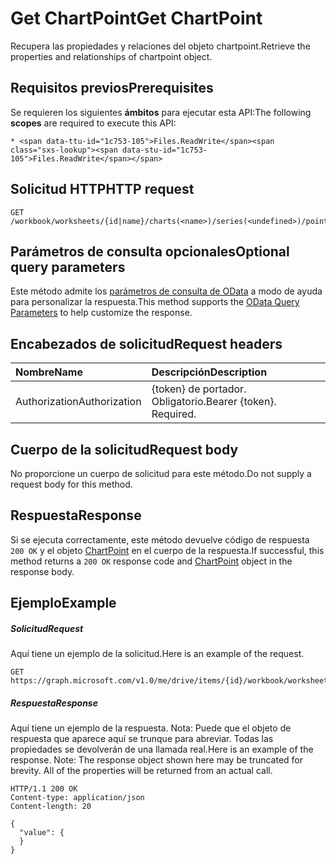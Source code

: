 # <a name="get-chartpoint"></a><span data-ttu-id="1c753-101">Get ChartPoint</span><span class="sxs-lookup"><span data-stu-id="1c753-101">Get ChartPoint</span></span>

<span data-ttu-id="1c753-102">Recupera las propiedades y relaciones del objeto chartpoint.</span><span class="sxs-lookup"><span data-stu-id="1c753-102">Retrieve the properties and relationships of chartpoint object.</span></span>
## <a name="prerequisites"></a><span data-ttu-id="1c753-103">Requisitos previos</span><span class="sxs-lookup"><span data-stu-id="1c753-103">Prerequisites</span></span>
<span data-ttu-id="1c753-104">Se requieren los siguientes **ámbitos** para ejecutar esta API:</span><span class="sxs-lookup"><span data-stu-id="1c753-104">The following **scopes** are required to execute this API:</span></span> 

    * <span data-ttu-id="1c753-105">Files.ReadWrite</span><span class="sxs-lookup"><span data-stu-id="1c753-105">Files.ReadWrite</span></span>

## <a name="http-request"></a><span data-ttu-id="1c753-106">Solicitud HTTP</span><span class="sxs-lookup"><span data-stu-id="1c753-106">HTTP request</span></span>
<!-- { "blockType": "ignored" } -->
```http
GET /workbook/worksheets/{id|name}/charts(<name>)/series(<undefined>)/points(<undefined>)
```
## <a name="optional-query-parameters"></a><span data-ttu-id="1c753-107">Parámetros de consulta opcionales</span><span class="sxs-lookup"><span data-stu-id="1c753-107">Optional query parameters</span></span>
<span data-ttu-id="1c753-108">Este método admite los [parámetros de consulta de OData](http://developer.microsoft.com/en-us/graph/docs/overview/query_parameters) a modo de ayuda para personalizar la respuesta.</span><span class="sxs-lookup"><span data-stu-id="1c753-108">This method supports the [OData Query Parameters](http://developer.microsoft.com/en-us/graph/docs/overview/query_parameters) to help customize the response.</span></span>

## <a name="request-headers"></a><span data-ttu-id="1c753-109">Encabezados de solicitud</span><span class="sxs-lookup"><span data-stu-id="1c753-109">Request headers</span></span>
| <span data-ttu-id="1c753-110">Nombre</span><span class="sxs-lookup"><span data-stu-id="1c753-110">Name</span></span>      |<span data-ttu-id="1c753-111">Descripción</span><span class="sxs-lookup"><span data-stu-id="1c753-111">Description</span></span>|
|:----------|:----------|
| <span data-ttu-id="1c753-112">Authorization</span><span class="sxs-lookup"><span data-stu-id="1c753-112">Authorization</span></span>  | <span data-ttu-id="1c753-p101">{token} de portador. Obligatorio.</span><span class="sxs-lookup"><span data-stu-id="1c753-p101">Bearer {token}. Required.</span></span> |


## <a name="request-body"></a><span data-ttu-id="1c753-115">Cuerpo de la solicitud</span><span class="sxs-lookup"><span data-stu-id="1c753-115">Request body</span></span>
<span data-ttu-id="1c753-116">No proporcione un cuerpo de solicitud para este método.</span><span class="sxs-lookup"><span data-stu-id="1c753-116">Do not supply a request body for this method.</span></span>

## <a name="response"></a><span data-ttu-id="1c753-117">Respuesta</span><span class="sxs-lookup"><span data-stu-id="1c753-117">Response</span></span>

<span data-ttu-id="1c753-118">Si se ejecuta correctamente, este método devuelve código de respuesta `200 OK` y el objeto [ChartPoint](../resources/chartpoint.md) en el cuerpo de la respuesta.</span><span class="sxs-lookup"><span data-stu-id="1c753-118">If successful, this method returns a `200 OK` response code and [ChartPoint](../resources/chartpoint.md) object in the response body.</span></span>
## <a name="example"></a><span data-ttu-id="1c753-119">Ejemplo</span><span class="sxs-lookup"><span data-stu-id="1c753-119">Example</span></span>
##### <a name="request"></a><span data-ttu-id="1c753-120">Solicitud</span><span class="sxs-lookup"><span data-stu-id="1c753-120">Request</span></span>
<span data-ttu-id="1c753-121">Aquí tiene un ejemplo de la solicitud.</span><span class="sxs-lookup"><span data-stu-id="1c753-121">Here is an example of the request.</span></span>
<!-- {
  "blockType": "request",
  "name": "get_chartpoint"
}-->
```http
GET https://graph.microsoft.com/v1.0/me/drive/items/{id}/workbook/worksheets/{id|name}/charts(<name>)/series(<undefined>)/points(<undefined>)
```
##### <a name="response"></a><span data-ttu-id="1c753-122">Respuesta</span><span class="sxs-lookup"><span data-stu-id="1c753-122">Response</span></span>
<span data-ttu-id="1c753-p102">Aquí tiene un ejemplo de la respuesta. Nota: Puede que el objeto de respuesta que aparece aquí se trunque para abreviar. Todas las propiedades se devolverán de una llamada real.</span><span class="sxs-lookup"><span data-stu-id="1c753-p102">Here is an example of the response. Note: The response object shown here may be truncated for brevity. All of the properties will be returned from an actual call.</span></span>
<!-- {
  "blockType": "response",
  "truncated": true,
  "@odata.type": "microsoft.graph.chartPoint"
} -->
```http
HTTP/1.1 200 OK
Content-type: application/json
Content-length: 20

{
  "value": {
  }
}
```

<!-- uuid: 8fcb5dbc-d5aa-4681-8e31-b001d5168d79
2015-10-25 14:57:30 UTC -->
<!-- {
  "type": "#page.annotation",
  "description": "Get ChartPoint",
  "keywords": "",
  "section": "documentation",
  "tocPath": ""
}-->